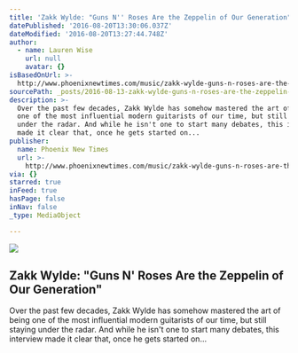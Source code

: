 ```yaml
---
title: 'Zakk Wylde: "Guns N'' Roses Are the Zeppelin of Our Generation"'
datePublished: '2016-08-20T13:30:06.037Z'
dateModified: '2016-08-20T13:27:44.748Z'
author:
  - name: Lauren Wise
    url: null
    avatar: {}
isBasedOnUrl: >-
  http://www.phoenixnewtimes.com/music/zakk-wylde-guns-n-roses-are-the-zeppelin-of-our-generation-8541767
sourcePath: _posts/2016-08-13-zakk-wylde-guns-n-roses-are-the-zeppelin-of-our-generatio.md
description: >-
  Over the past few decades, Zakk Wylde has somehow mastered the art of being
  one of the most influential modern guitarists of our time, but still staying
  under the radar. And while he isn't one to start many debates, this interview
  made it clear that, once he gets started on...
publisher:
  name: Phoenix New Times
  url: >-
    http://www.phoenixnewtimes.com/music/zakk-wylde-guns-n-roses-are-the-zeppelin-of-our-generation-8541767
via: {}
starred: true
inFeed: true
hasPage: false
inNav: false
_type: MediaObject

---
```

<article style=""><img src="http://images1.phoenixnewtimes.com/imager/u/original/8541794/0p6a1827_large_-_credit_justin_reich.jpg" /><h1>Zakk Wylde: "Guns N' Roses Are the Zeppelin of Our Generation"</h1><p>Over the past few decades, Zakk Wylde has somehow mastered the art of being one of the most influential modern guitarists of our time, but still staying under the radar. And while he isn't one to start many debates, this interview made it clear that, once he gets started on...</p></article>
